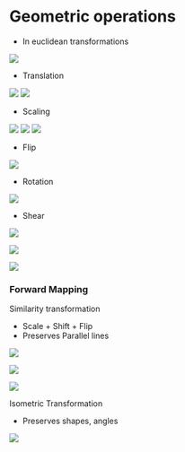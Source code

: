 

# Geometric operations
- In euclidean transformations

![](geometric_operations.jpeg)


- Translation

![](translation_1.jpeg)
![](translation_2.jpeg)

- Scaling
 
![](scaling.jpeg)
![](scaling_2.jpeg)
![](scaling_3.jpeg)

- Flip

![](flip.jpeg)

- Rotation

![](rotation.jpeg)

- Shear

![](shear_img_1,jpeg)

![](shear_img_2,jpeg)

![](shear_img_3,jpeg)



### Forward Mapping
Similarity transformation
- Scale + Shift + Flip
- Preserves Parallel lines

![](forward_mapping.jpeg)

![](forward_mapping_2.jpeg)

![](forward_mapping_3.jpeg)

Isometric Transformation
- Preserves shapes, angles

![](isometric_transformation.jpeg)


